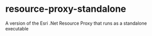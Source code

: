 # resource-proxy-standalone
A version of the Esri .Net Resource Proxy that runs as a standalone executable
